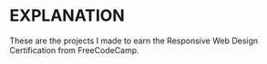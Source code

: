# EXPLANATION
These are the projects I made to earn the Responsive Web Design Certification from FreeCodeCamp.